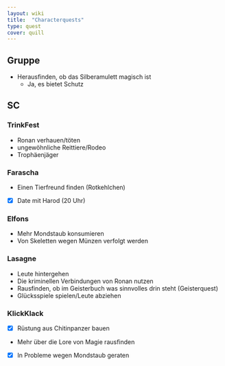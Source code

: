 ```yaml
---
layout: wiki
title:  "Characterquests"
type: quest
cover: quill
---
```


## Gruppe
- Herausfinden, ob das Silberamulett magisch ist
  - Ja, es bietet Schutz

## SC
### TrinkFest
- Ronan verhauen/töten
- ungewöhnliche Reittiere/Rodeo
- Trophäenjäger

### Farascha
- Einen Tierfreund finden (Rotkehlchen)
- [x] Date mit Harod (20 Uhr)

### Elfons
- Mehr Mondstaub konsumieren
- Von Skeletten wegen Münzen verfolgt werden

### Lasagne
- Leute hintergehen
- Die kriminellen Verbindungen von Ronan nutzen
- Rausfinden, ob im Geisterbuch was sinnvolles drin steht (Geisterquest)
- Glücksspiele spielen/Leute abziehen

### KlickKlack
- [x] Rüstung aus Chitinpanzer bauen
- Mehr über die Lore von Magie rausfinden
- [x] In Probleme wegen Mondstaub geraten